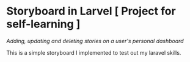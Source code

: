 # Storyboard in Larvel [ Project for self-learning ]
_Adding, updating and deleting stories on a user's personal dashboard_

This is a simple storyboard I implemented to test out my laravel skills.

